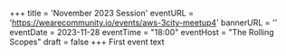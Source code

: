 +++
title = 'November 2023 Session'
eventURL = 'https://wearecommunity.io/events/aws-3city-meetup4'
bannerURL = ''
eventDate = 2023-11-28
eventTime = "18:00"
eventHost = "The Rolling Scopes"
draft = false
+++
First event text
